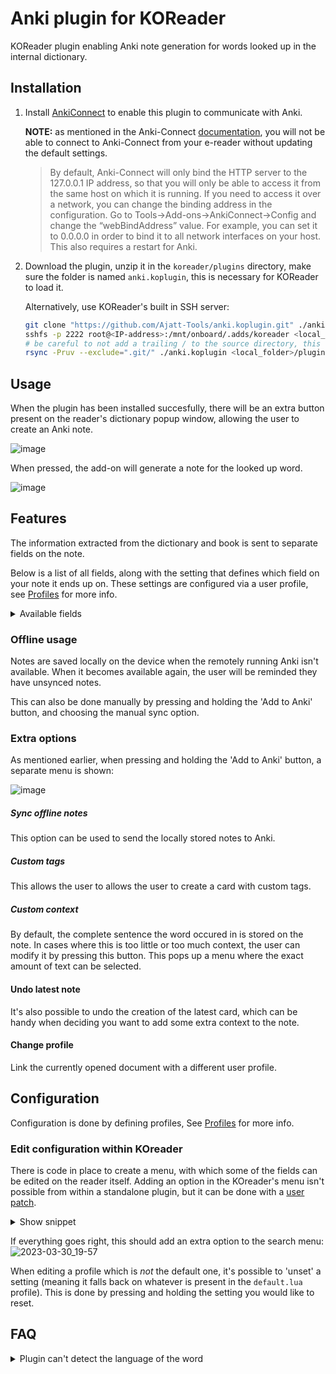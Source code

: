 # Anki plugin for KOReader

KOReader plugin enabling Anki note generation for words looked up in the internal dictionary.

## Installation

1) Install [AnkiConnect](https://ankiweb.net/shared/info/2055492159) to enable this plugin to communicate with Anki.

   **NOTE:** as mentioned in the Anki-Connect [documentation](https://foosoft.net/projects/anki-connect/), you will not be able to connect to Anki-Connect from your e-reader without updating the default settings.

   > By default, Anki-Connect will only bind the HTTP server to the 127.0.0.1 IP address, so that you will only be able to access it from the same host on which it is running.
   > If you need to access it over a network, you can change the binding address in the configuration.
   > Go to Tools->Add-ons->AnkiConnect->Config and change the “webBindAddress” value.
   > For example, you can set it to 0.0.0.0 in order to bind it to all network interfaces on your host. This also requires a restart for Anki.

2) Download the plugin, unzip it in the `koreader/plugins` directory, make sure the folder is named `anki.koplugin`, this is necessary for KOReader to load it.

   Alternatively, use KOReader's built in SSH server:

   ```sh
   git clone "https://github.com/Ajatt-Tools/anki.koplugin.git" ./anki.koplugin
   sshfs -p 2222 root@<IP-address>:/mnt/onboard/.adds/koreader <local_folder>
   # be careful to not add a trailing / to the source directory, this creates the folder on your device
   rsync -Pruv --exclude=".git/" ./anki.koplugin <local_folder>/plugins/
   ```

## Usage

When the plugin has been installed succesfully, there will be an extra button present on the reader's dictionary popup window, allowing the user to create an Anki note.


![image](https://user-images.githubusercontent.com/34285115/228915515-b6d3eef6-d9e3-4899-9922-db040a29f2b3.png)

When pressed, the add-on will generate a note for the looked up word.

![image](https://github.com/Ajatt-Tools/anki.koplugin/assets/34285115/641bbb46-d23f-488f-9c1a-72c2e9db4125)

## Features
The information extracted from the dictionary and book is sent to separate fields on the note.

Below is a list of all fields, along with the setting that defines which field on your note it ends up on.
These settings are configured via a user profile, see [Profiles](profiles/README.md) for more info.

<details>
  <summary>Available fields</summary>
  
  #### Selected word (`word_field`)
  The word selected in the book.
  #### Sentence context (`context_field`)
  The full sentence that the word occured in, extracted from the book.
  #### Translated Sentence (`translated_context_field`)
  The translation of the sentence context mentioned above. The target language is inherited from the translation settings in KOReader itself.
  #### Previous sentence count (`prev_sentence_count`)
  Define the amount of sentences which should be prepended to the word you looked up. Set this to `1` to have it complete the sentence the word occured in.
  #### Next sentence count (`next_sentence_count`)
  Define the amount of sentences which should be appended to the word you looked up. Set this to `1` to have it complete the sentence the word occured in.
  
  The exact context stored can be modified by pressing and holding the 'Add to Anki' button, and choosing the 'custom context' entry on the menu that pops up.
  #### Dictionary definition (`def_field`)
  The dictionary entry that was selected when pressing the button.
  #### Audio (`audio_field`)
  The plugin will query Forvo to get audio for the lookupword. The language used is determined by the dictionary's language, or by the book's language as fallback.
  #### Metadata (`meta_field`)
  Some information about the book: author, title and page number.
  
  This info is retrieved from the EPUB's metadata, or by parsing the filename with a Lua pattern (`"^%[([^%]]-)%]_(.-)_%[([^%]]-)%]%.[^%.]+"`)
  
  The pattern expects filenames with the following format: `[Author]_Title_[extra_info].epub`. The extension can be anything.
</details>

### Offline usage
Notes are saved locally on the device when the remotely running Anki isn't available. When it becomes available again, the user will be reminded they have unsynced notes. 

This can also be done manually by pressing and holding the 'Add to Anki' button, and choosing the manual sync option.

### Extra options

As mentioned earlier, when pressing and holding the 'Add to Anki' button, a separate menu is shown:

![image](https://github.com/Ajatt-Tools/anki.koplugin/assets/34285115/932df377-c9fe-4083-8964-8536780b2920)

##### Sync offline notes
This option can be used to send the locally stored notes to Anki.
##### Custom tags
This allows the user to allows the user to create a card with custom tags.
##### Custom context
By default, the complete sentence the word occured in is stored on the note. In cases where this is too little or too much context, the user can modify it by pressing this button. This pops up a menu where the exact amount of text can be selected.
#### Undo latest note
It's also possible to undo the creation of the latest card, which can be handy when deciding you want to add some extra context to the note.
#### Change profile
Link the currently opened document with a different user profile.

## Configuration

Configuration is done by defining profiles, See [Profiles](profiles/README.md) for more info.

### Edit configuration within KOreader
There is code in place to create a menu, with which some of the fields can be edited on the reader itself. Adding an option in the KOreader's menu isn't possible from within a standalone plugin, but it can be done with a [user patch](https://github.com/koreader/koreader/wiki/User-patches).

<details>
  <summary>Show snippet</summary>
  Save the code snippet below in a file with the name `2-anki-menu-patch.lua`. This file should be stored in `koreader/patches`.
  
  ```lua
  local FileManagerMenuOrder = require("ui/elements/filemanager_menu_order")
  local ReaderMenuOrder = require("ui/elements/reader_menu_order")
  
  table.insert(FileManagerMenuOrder.search, 5, "anki_settings")
  table.insert(ReaderMenuOrder.search, 5, "anki_settings")
  ```
    
</details>


If everything goes right, this should add an extra option to the search menu:
![2023-03-30_19-57](https://user-images.githubusercontent.com/34285115/228923486-bc6f87ec-f65a-4789-bcb5-e053ba36aa5c.png)

When editing a profile which is *not* the default one, it's possible to 'unset' a setting (meaning it falls back on whatever is present in the `default.lua` profile). This is done by pressing and holding the setting you would like to reset.

## FAQ

<details>
  <summary>Plugin can't detect the language of the word</summary> 
  When the user has defined a value for the `audio_field` in the config, the plugin needs to know the language of the word you looked up, so it can look for the correct audio file.


  It looks for this language in 2 places
  - Stardict's `.ifo` file
  
    Each dictionary installed has its own folder consisting of, among other files, an `.ifo` file with some info about this dictionary, looking something like this:
    ```
    StarDict's dict ifo file
    version=2.4.2
    wordcount=18244
    idxfilesize=405703
    bookname=Dutch-English dictionary
    date=2009.01.30
    sametypesequence=x
    description=Copyright: Converted by swaj under GNU Public License; Version: 1.1
    ```
    In this case (Dutch-English), add the following line: `ifo_lang=nl-en` (just `ifo_lang=nl` would work too).
  
    This field is parsed by KOReader, and used by this plugin when available. This should already be present for dictionaries downloaded internally.
  
  - the language of the document
  
    In some documents, like `.epub` files, it is possible to define the language of the text with it. When this info is available, the plugin will use it.
  
    KOReader also allows you to edit a document's metadata manually, by opening the top menu > Hamburger menu > Book information > Tap and hold "Language" > Set custom.
  
    The expected format of this language is, like above, the ISO2 code. For example, to specify French, fill in 'fr'
  
  If you don't care about having audio, you can leave the `audio_field` blank. This will cause this step to be skipped completely.
    
</details>
